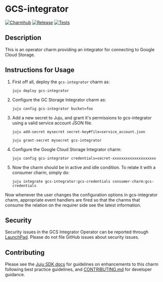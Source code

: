 # GCS-integrator
[![Charmhub](https://charmhub.io/gcs-integrator/badge.svg)](https://charmhub.io/gcs-integrator)
[![Release](https://github.com/canonical/object-storage-integrators/actions/workflows/release.yaml/badge.svg)](https://github.com/canonical/object-storage-integrators/actions/workflows/release.yaml)
[![Tests](https://github.com/canonical/object-storage-integrators/actions/workflows/ci.yaml/badge.svg)](https://github.com/canonical/object-storage-integrators/actions/workflows/ci.yaml)

## Description

This is an operator charm providing an integrator for connecting to Google Cloud Storage.


## Instructions for Usage
1. First off all, deploy the `gcs-integrator` charm as:
    ```
    juju deploy gcs-integrator
    ```

2. Configure the GC Storage Integrator charm as:
    ```
    juju config gcs-integrator bucket=foo
    ```

3. Add a new secret to Juju, and grant it's permissions to gcs-integrator using a valid service account JSON file.
    ```
    juju add-secret mysecret secret-key#file=service_account.json

    juju grant-secret mysecret gcs-integrator
    ```

4. Configure the Google Cloud Storage Integrator charm:
    ```
    juju config gcs-integrator credentials=secret-xxxxxxxxxxxxxxxxxxxx
    ```

5. Now the charm should be in active and idle condition. To relate it with a consumer charm, simply do:
    ```
    juju integrate gcs-integrator:gcs-credentials consumer-charm:gcs-credentials
    ```

Now whenever the user changes the configuration options in gcs-integrator charm, appropriate event handlers are fired
so that the charms that consume the relation on the requirer side see the latest information.


## Security
Security issues in the GCS Integrator Operator can be reported through [LaunchPad](https://wiki.ubuntu.com/DebuggingSecurity#How%20to%20File). Please do not file GitHub issues about security issues.


## Contributing

Please see the [Juju SDK docs](https://juju.is/docs/sdk) for guidelines on enhancements to this charm following best practice guidelines, and [CONTRIBUTING.md](https://github.com/canonical/object-storage-integrators/blob/main/CONTRIBUTING.md) for developer guidance.

